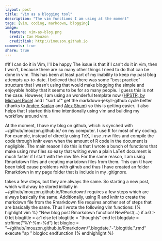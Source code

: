 ```yaml
---
layout: post
title: "Vim as a blogging tool"
description: "The vim functions I am using at the moment"
tags: [vim, coding, markdown, blogging]
image:
  feature: vim-as-blog.png
  credit: Ian Mouzon 
  creditlink: http://imouzon.github.io
comments: true
share: true
---
```


#If I can do it in Vim, I'll be happy
The issue is that if I can't do it in vim, then I won't, 
because there are so many other things I need to do that can be done in vim.
This has been at least part of my inability to keep my past blog attempts up-to-date.
I believed that there was some "best practice" structure that I wasn't using
that would make blogging the simple and enjoyable hobby that it seems to be 
for so many people.
I guess this is not the case. 
However, I am using an wonderful template now ([HPSTR, by Michael Rose](https://mademistakes.com/articles/hpstr-jekyll-theme/))
and I "sort of" get the markdown-jekyll-github cycle better 
(thanks to [Andee Kaplan](http://www.andeekaplan.com) and [Alex Shum](http://www.alshum.com))
so this is getting easier.
It also helps that I started this time intentionally using vim and building my 
workflow around vim.

At the moment, I have my blog on github, which is synched with
~/github/imouzon.github.io/ on my computer.
I use R for most of my coding. 
For example, instead of directly using TeX, 
I use .rnw files and compile the code through knitr even when the amount of 
R code in the document is negligible.
The main reason I do this is that I wrote a bunch of functions that make
using rnw files so easy that writing even a plain LaTeX document 
is much faster if I start with the rnw file.
For the same reason, I am using Rmarkdown files and creating 
markdown files from them. This can (I have been told) cause problems
with github and thus I have created an folder Rmarkdown in my page folder that
is include in my .gitignore. 

takes a few steps, but they are always the same. 
So starting a new post, which will alway be stored initially in ~/github/imouzon.github.io/Rmarkdown/ requires
a few steps which are always basically the same.
Additionally, 
using R and knitr to create the markdown file from the Rmarkdown file
requires another set of steps that are basically the same.
Thus I wrote the following vim functions:
{% highlight vim %}
"New blog post Rmarkdown
function! NewPost(...)
   if a:0 > 0
      let blogtitle = a:1
   else
      let blogtitle = "thoughts"
   end
   let blogdate = strftime("%Y-%m-%d")
   let blogloc = "~/github/imouzon.github.io/Rmarkdown/".blogdate."-".blogtitle.".rmd"
   execute "sp " blogloc
endfunction
{% endhighlight %}
